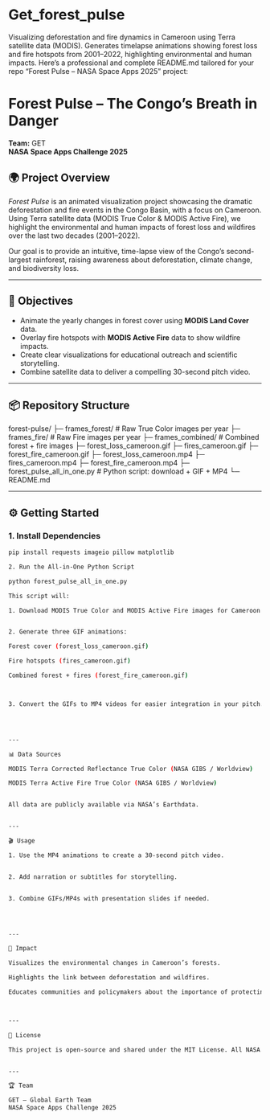 # Get_forest_pulse
Visualizing deforestation and fire dynamics in Cameroon using Terra satellite data (MODIS). Generates timelapse animations showing forest loss and fire hotspots from 2001–2022, highlighting environmental and human impacts.
Here’s a professional and complete README.md tailored for your repo “Forest Pulse – NASA Space Apps 2025” project:

# Forest Pulse – The Congo’s Breath in Danger

**Team:** GET  
**NASA Space Apps Challenge 2025**


## 🌍 Project Overview

*Forest Pulse* is an animated visualization project showcasing the dramatic deforestation and fire events in the Congo Basin, with a focus on Cameroon. Using Terra satellite data (MODIS True Color & MODIS Active Fire), we highlight the environmental and human impacts of forest loss and wildfires over the last two decades (2001–2022).

Our goal is to provide an intuitive, time-lapse view of the Congo’s second-largest rainforest, raising awareness about deforestation, climate change, and biodiversity loss.

---

## 🎯 Objectives

- Animate the yearly changes in forest cover using **MODIS Land Cover** data.
- Overlay fire hotspots with **MODIS Active Fire** data to show wildfire impacts.
- Create clear visualizations for educational outreach and scientific storytelling.
- Combine satellite data to deliver a compelling 30-second pitch video.

---

## 📦 Repository Structure

forest-pulse/ ├─ frames_forest/           # Raw True Color images per year ├─ frames_fire/             # Raw Fire images per year ├─ frames_combined/         # Combined forest + fire images ├─ forest_loss_cameroon.gif ├─ fires_cameroon.gif ├─ forest_fire_cameroon.gif ├─ forest_loss_cameroon.mp4 ├─ fires_cameroon.mp4 ├─ forest_fire_cameroon.mp4 ├─ forest_pulse_all_in_one.py   # Python script: download + GIF + MP4 └─ README.md

---

## ⚙️ Getting Started

### 1. Install Dependencies

```bash
pip install requests imageio pillow matplotlib

2. Run the All-in-One Python Script

python forest_pulse_all_in_one.py

This script will:

1. Download MODIS True Color and MODIS Active Fire images for Cameroon (2001–2022).


2. Generate three GIF animations:

Forest cover (forest_loss_cameroon.gif)

Fire hotspots (fires_cameroon.gif)

Combined forest + fires (forest_fire_cameroon.gif)



3. Convert the GIFs to MP4 videos for easier integration in your pitch.




---

📊 Data Sources

MODIS Terra Corrected Reflectance True Color (NASA GIBS / Worldview)

MODIS Terra Active Fire True Color (NASA GIBS / Worldview)


All data are publicly available via NASA’s Earthdata.


---

🎬 Usage

1. Use the MP4 animations to create a 30-second pitch video.


2. Add narration or subtitles for storytelling.


3. Combine GIFs/MP4s with presentation slides if needed.




---

🌱 Impact

Visualizes the environmental changes in Cameroon’s forests.

Highlights the link between deforestation and wildfires.

Educates communities and policymakers about the importance of protecting the Congo Basin.



---

📜 License

This project is open-source and shared under the MIT License. All NASA Earthdata imagery is publicly available.


---

🏆 Team

GET – Global Earth Team
NASA Space Apps Challenge 2025

  
